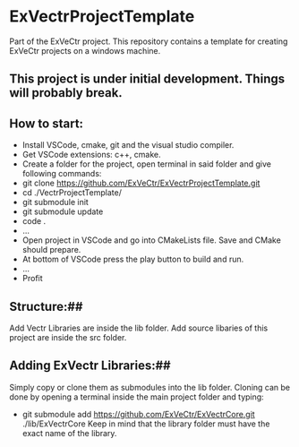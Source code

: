 # ExVectrProjectTemplate
Part of the ExVeCtr project. 
This repository contains a template for creating ExVeCtr projects on a windows machine.
## **This project is under initial development. Things will probably break.**
## How to start:
- Install VSCode, cmake, git and the visual studio compiler.
- Get VSCode extensions: c++, cmake.
- Create a folder for the project, open terminal in said folder and give following commands:
- git clone https://github.com/ExVeCtr/ExVectrProjectTemplate.git
- cd ./VectrProjectTemplate/
- git submodule init
- git submodule update
- code .
- ...
- Open project in VSCode and go into CMakeLists file. Save and CMake should prepare.
- At bottom of VSCode press the play button to build and run.
- ...
- Profit
## Structure:##
Add Vectr Libraries are inside the lib folder. Add source libaries of this project are inside the src folder.
## Adding ExVectr Libraries:##
Simply copy or clone them as submodules into the lib folder. Cloning can be done by opening a terminal inside the main project folder and typing:
- git submodule add https://github.com/ExVeCtr/ExVectrCore.git ./lib/ExVectrCore
Keep in mind that the library folder must have the exact name of the library.
